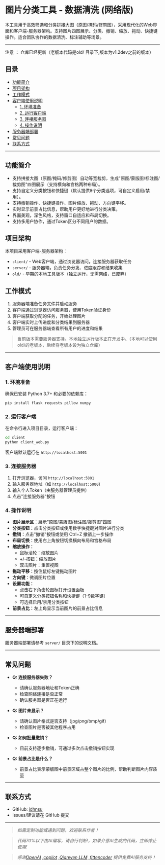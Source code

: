 # 图片分类工具 - 数据清洗 (网络版)

本工具用于高效筛选和分类拼接大图（原图/掩码/修剪图），采用现代化的Web界面和客户端-服务器架构。支持图片四图展示、分类、撤销、缩放、拖动、快捷键操作。适合团队协作的数据清洗、标注辅助等场景。

---
注意 ： 仓库已经更新（老版本代码是old/ 目录下,版本为v1.2dev之前的版本）
## 目录
- [功能简介](#功能简介)
- [项目架构](#项目架构)
- [工作模式](#工作模式)
- [客户端使用说明](#客户端使用说明)
  - [1. 环境准备](#1-环境准备)
  - [2. 运行客户端](#2-运行客户端)
  - [3. 连接服务器](#3-连接服务器)
  - [4. 操作说明](#4-操作说明)
- [服务器端部署](#服务器端部署)
- [常见问题](#常见问题)
- [联系方式](#联系方式)

---

## 功能简介
- 支持拼接大图（原图/掩码/修剪图）自动等宽裁剪，生成"原图/蒙版图/标注图/裁剪图"四图展示（支持横向和宫格两种布局）。
- 支持自定义分类按钮和快捷键（默认提供8个分类选项，可自定义启用/禁用）。
- 支持撤销操作、快捷键操作、图片缩放、拖动、方向键平移。
- 实时显示前景占比信息，帮助用户更好地进行分类决策。
- 界面美观，深色风格，支持窗口自适应和布局切换。
- 支持多用户协作，通过Token区分不同用户的数据。

## 项目架构

本项目采用客户端-服务器架构：

- `client/` - Web客户端，通过浏览器访问，连接服务器获取任务
- `server/` - 服务器端，负责任务分发、进度跟踪和结果收集
- `old/` - 早期的本地工具版本（独立运行，无需网络，已废弃）

## 工作模式

1. 服务器端准备任务文件并启动服务
2. 客户端通过浏览器访问服务器，使用Token验证身份
3. 客户端获取分配的任务，开始处理图片
4. 客户端实时上传进度和分类结果到服务器
5. 管理员可在服务器端查看所有用户的进度和结果

> 当前版本需要服务器支持。本地独立运行版本正在开发中。（本地可以使用old/的老版本，后续将老版本设为独立仓库）
---

## 客户端使用说明

### 1. 环境准备

确保已安装 Python 3.7+ 和必要的依赖库：

```bash
pip install flask requests pillow numpy
```

### 2. 运行客户端

在命令行进入项目目录，运行客户端：

```bash
cd client
python client_web.py
```

客户端默认运行在 `http://localhost:5001`

### 3. 连接服务器

1. 打开浏览器，访问 `http://localhost:5001`
2. 输入服务器地址（如 `http://localhost:5000`）
3. 输入个人Token（由服务器管理员提供）
4. 点击"连接服务器"按钮

### 4. 操作说明

- **图片展示区**：展示"原图/蒙版图/标注图/裁剪图"四图
- **分类按钮**：点击分类按钮或使用数字快捷键对图片进行分类
- **撤销**：点击"撤销"按钮或使用 Ctrl+Z 撤销上一步操作
- **布局切换**：使用右上角按钮切换横向布局和宫格布局
- **缩放操作**：
    - 鼠标滚轮：缩放图片
    - +/-按钮：缩放图片
    - 双击图片：重置视图
- **拖动平移**：按住鼠标左键拖动图片
- **方向键**：微调图片位置
- **设置功能**：
    - 点击右下角齿轮图标打开设置面板
    - 可自定义分类按钮名称和快捷键（1-9数字键）
    - 可选择启用/禁用分类按钮
- **前景占比**：左上角显示当前图片的前景占比信息

---

## 服务器端部署

服务器端部署请参考 `server/` 目录下的说明文档。

---

## 常见问题

- **Q: 连接服务器失败？**
  - 请确认服务器地址和Token正确
  - 检查网络连接是否正常
  - 确认服务器是否正在运行
  
- **Q: 图片未显示？**
  - 请确认图片格式是否支持（jpg/png/bmp/gif）
  - 检查图片是否被其他程序占用
  
- **Q: 如何批量撤销？**
  - 目前支持逐步撤销，可通过多次点击撤销按钮实现
  
- **Q: 前景占比是什么？**
  - 前景占比表示蒙版图中前景区域占整个图片的比例，帮助判断图片内容质量

---

## 联系方式

- GitHub: [jdhnsu](https://github.com/jdhnsu)
- Issues/建议请在 GitHub 提交

---

> _如需定制功能或遇到问题，欢迎联系作者！_

>_代码70%以下由AI编写，请自行判断!，如果介意AI生成的代码，立即停止使用!_  

>_感谢[OpenAI](https://openai.com/) ,[copilot](https://copilot.github.com/) ,[Qianwen LLM](https://www.qianwen.com/) ,[fittencoder](https://fittencoder.com/) 提供免费AI服务支持！_